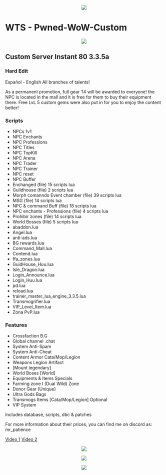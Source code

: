 <p align="center">
  <img src="https://github.com/jedagutavito/WIP-Pwned-WoW-Custom/assets/73094194/c9bd74ee-4343-4250-8731-b5b5afec8fb6">
</p>

# WTS - Pwned-WoW-Custom

<p align="center">
  <img src="https://github.com/jedagutavito/WIP-Pwned-WoW-Custom/assets/73094194/44fab9db-5b02-4b04-9f52-70f2c411717c">
</p>

## Custom Server Instant 80 3.3.5a

### Hard Edit

Español - English All branches of talents!

As a permanent promotion, full gear T4 will be awarded to everyone! the NPC is located in the mall and it is free for them to buy their equipment there. Free LvL 5 custom gems were also put in for you to enjoy the content better!

### Scripts

- NPCs 1v1
- NPC Enchants
- NPC Professions
- NPC Titles
- NPC TopKill
- NPC Arena
- NPC Trader
- NPC Trainer
- NPC reset
- NPC Buffer
- Enchanged (file) 15 scripts lua
- Guildhouse (file) 2 scripts lua
- Morph comanndo Event chamber (file) 39 scripts lua
- MSG (file) 14 scripts lua
- NPC & command Buff (file) 18 scripts lua
- NPC enchants - Professions (file) 4 scripts lua
- Prohibir zones (file) 14 scripts lua
- World Bosses (file) 5 scripts lua
- abaddon.lua
- Angel.lua
- anti-ads.lua
- BG rewards.lua
- Command_Mall.lua
- Contend.lua
- ffa_zones.lua
- GuidHouse_Huu.lua
- Isle_Dragon.lua
- Login_Announce.lua
- Login_Huu.lua
- pd.lua
- reload.lua
- trainer_master_lua_engine_3.3.5.lua
- Transmogrifier.lua
- VIP_Level_Item.lua
- Zona PvP.lua
  
### Features

- Crossfaction B.G
- Global channel .chat
- System Anti-Spam
- System Anti-Cheat
- Content Armor Cata/Mop/Legion
- Weapons Legion Artifact
- [Mount legendary]
- World Boses [World]
- Equipments & Items Specials
- Farming zone I (Dual Wild) Zone
- Donor Gear [Unique]
- Ultra Gods Bags
- Transmogs Items [Cata/Mop/Legion] Optional
- VIP System

Includes database, scripts, dbc & patches

For more information about their prices, you can find me on discord as: mr_patience

[Video 1](https://www.youtube.com/watch?v=nTROGSZZWV8)
[Video 2](https://www.youtube.com/watch?v=SGkffpKa-wo)

<p align="center">
  <img src="https://github.com/jedagutavito/WIP-Pwned-WoW-Custom/assets/73094194/46ca8cd8-e16e-4f85-96c0-2f5767b98652">
</p>

<p align="center">
  <img src="https://github.com/jedagutavito/WIP-Pwned-WoW-Custom/assets/73094194/86fa4210-5f02-4735-9cdc-88f95af92c76">
</p>

<p align="center">
  <img src="https://github.com/jedagutavito/WIP-Pwned-WoW-Custom/assets/73094194/6ad8cc88-8620-4a09-a743-997aa93d7ab0">
</p>
